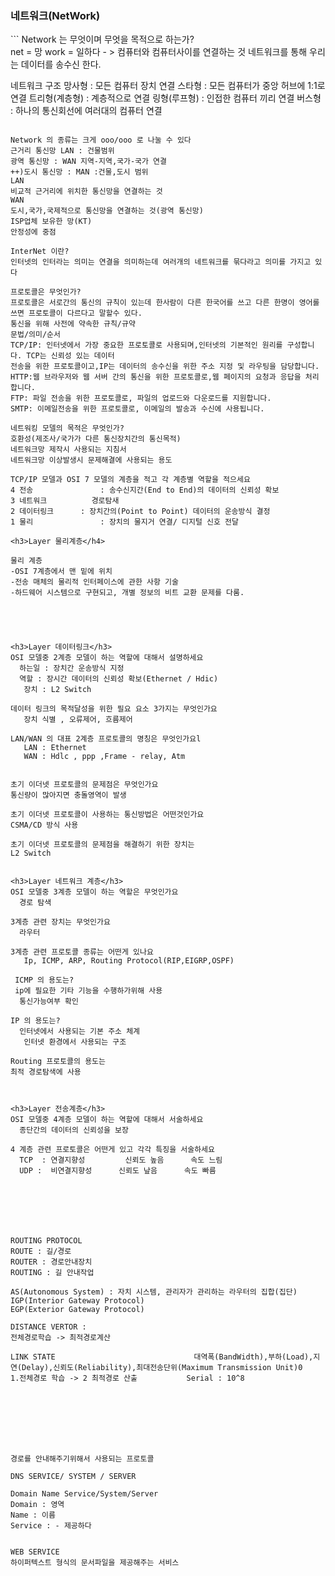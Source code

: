 
<h3>네트워크(NetWork)</h3>
```
Network 는 무엇이며 무엇을 목적으로 하는가?<br>
net = 망 work = 일하다  - > 컴퓨터와 컴퓨터사이를 연결하는 것
네트워크를 통해 우리는 데이터를 송수신 한다.

네트워크 구조
망사형 : 모든 컴퓨터 장치 연결
스타형 : 모든 컴퓨터가 중앙 허브에 1:1로 연결
트리형(계층형) : 계층적으로 연결
링형(루프형) : 인접한 컴퓨터 끼리 연결
버스형 : 하나의 통신회선에 여러대의 컴퓨터 연결
```

Network 의 종류는 크게 ooo/ooo 로 나눌 수 있다
근거리 통신망 LAN : 건물범위
광역 통신망 : WAN 지역-지역,국가-국가 연결
++)도시 통신망 : MAN :건물,도시 범위
LAN
비교적 근거리에 위치한 통신망을 연결하는 것
WAN
도시,국가,국제적으로 통신망을 연결하는 것(광역 통신망)
ISP업체 보유한 망(KT)
안정성에 중점

InterNet 이란?
인터넷의 인터라는 의미는 연결을 의미하는데 여러개의 네트워크를 묶다라고 의미를 가지고 있다

프로토콜은 무엇인가?
프로토콜은 서로간의 통신의 규칙이 있는데 한사람이 다른 한국어를 쓰고 다른 한명이 영어롤 쓰면 프로토콜이 다르다고 말할수 있다.
통신을 위해 사전에 약속한 규칙/규약
문법/의미/순서
TCP/IP: 인터넷에서 가장 중요한 프로토콜로 사용되며,인터넷의 기본적인 원리를 구성합니다. TCP는 신뢰성 있는 데이터
전송을 위한 프로토콜이고,IP는 데이터의 송수신을 위한 주소 지정 및 라우팅을 담당합니다.
HTTP:웹 브라우저와 웹 서버 간의 통신을 위한 프로토콜로,웹 페이지의 요청과 응답을 처리합니다.
FTP: 파일 전송을 위한 프로토콜로, 파일의 업로드와 다운로드를 지원합니다.
SMTP: 이메일전송을 위한 프로토콜로, 이메일의 발송과 수신에 사용됩니다.

네트워킹 모델의 목적은 무엇인가?
호환성(제조사/국가가 다른 통신장치간의 통신목적)
네트워크망 제작시 사용되는 지침서
네트워크망 이상발생시 문제해결에 사용되는 용도

TCP/IP 모델과 OSI 7 모델의 계층을 적고 각 계층별 역할을 적으세요
4 전송               : 송수신지간(End to End)의 데이터의 신뢰성 확보 
3 네트워크          경로탐새
2 데이터링크      : 장치간의(Point to Point) 데이터의 운송방식 결정
1 물리               : 장치의 물지거 연결/ 디지털 신호 전달

<h3>Layer 물리계층</h4>

물리 계층
-OSI 7계층에서 맨 밑에 위치
-전송 매체의 물리적 인터페이스에 관한 사항 기술
-하드웨어 시스템으로 구현되고, 개별 정보의 비트 교환 문제를 다룸.





<h3>Layer 데이터링크</h3>
OSI 모델중 2계층 모델이 하는 역할에 대해서 설명하세요
  하는일 : 장치간 운송방식 지정
  역할 : 장시간 데이터의 신뢰성 확보(Ethernet / Hdic)
   장치 : L2 Switch

데이터 링크의 목적달성을 위한 필요 요소 3가지는 무엇인가요
   장치 식별 , 오류제어, 흐름제어

LAN/WAN 의 대표 2계층 프로토콜의 명칭은 무엇인가요l
   LAN : Ethernet
   WAN : Hdlc , ppp ,Frame - relay, Atm
  

초기 이더넷 프로토콜의 문제점은 무엇인가요
통신량이 많아지면 충돌영역이 발생

초기 이더넷 프로토콜이 사용하는 통신방법은 어떤것인가요
CSMA/CD 방식 사용

초기 이더넷 프로토콜의 문제점을 해결하기 위한 장치는
L2 Switch


<h3>Layer 네트워크 계층</h3>
OSI 모델중 3계층 모델이 하는 역할은 무엇인가요 
  경로 탐색

3계층 관련 장치는 무엇인가요
  라우터

3계층 관련 프로토콜 종류는 어떤게 있나요
   Ip, ICMP, ARP, Routing Protocol(RIP,EIGRP,OSPF)

 ICMP 의 용도는?
 ip에 필요한 기타 기능을 수행하가위해 사용
  통신가능여부 확인

IP 의 용도는?
  인터넷에서 사용되는 기본 주소 체계
   인터넷 환경에서 사용되는 구조

Routing 프로토콜의 용도는
최적 경로탐색에 사용



<h3>Layer 전송계층</h3>
OSI 모델중 4계층 모델이 하는 역할에 대해서 서술하세요 
  종단간의 데이터의 신뢰성을 보장

4 계층 관련 프로토콜은 어떤게 있고 각각 특징을 서술하세요
  TCP  : 연결지향성         신뢰도 높음      속도 느림
  UDP :  비연결지향성      신뢰도 낲음      속도 빠름 







ROUTING PROTOCOL     
ROUTE : 길/경로
ROUTER : 경로안내장치
ROUTING : 길 안내작업

AS(Autonomous System) : 자치 시스템, 관리자가 관리하는 라우터의 집합(집단)
IGP(Interior Gateway Protocol)
EGP(Exterior Gateway Protocol)

DISTANCE VERTOR :
전체경로학습 -> 최적경로계산

LINK STATE                               대역폭(BandWidth),부하(Load),지연(Delay),신뢰도(Reliability),최대전송단위(Maximum Transmission Unit)0
1.전체경로 학습 -> 2 최적경로 산출           Serial : 10^8








경로를 안내해주기위해서 사용되는 프로토콜

DNS SERVICE/ SYSTEM / SERVER

Domain Name Service/System/Server
Domain : 영역
Name : 이름
Service : - 제공하다


WEB SERVICE
하이퍼텍스트 형식의 문서파일을 제공해주는 서비스




